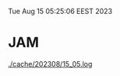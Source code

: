 Tue Aug 15 05:25:06 EEST 2023
# JAM
<a href='./cache/202308/15_05.log'>./cache/202308/15_05.log</a>
